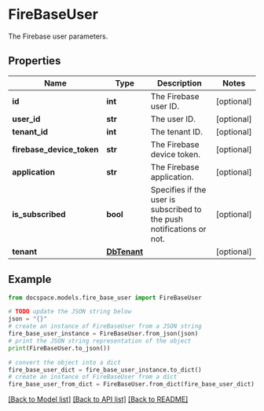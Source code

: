 # FireBaseUser

The Firebase user parameters.

## Properties

Name | Type | Description | Notes
------------ | ------------- | ------------- | -------------
**id** | **int** | The Firebase user ID. | [optional] 
**user_id** | **str** | The user ID. | [optional] 
**tenant_id** | **int** | The tenant ID. | [optional] 
**firebase_device_token** | **str** | The Firebase device token. | [optional] 
**application** | **str** | The Firebase application. | [optional] 
**is_subscribed** | **bool** | Specifies if the user is subscribed to the push notifications or not. | [optional] 
**tenant** | [**DbTenant**](DbTenant.md) |  | [optional] 

## Example

```python
from docspace.models.fire_base_user import FireBaseUser

# TODO update the JSON string below
json = "{}"
# create an instance of FireBaseUser from a JSON string
fire_base_user_instance = FireBaseUser.from_json(json)
# print the JSON string representation of the object
print(FireBaseUser.to_json())

# convert the object into a dict
fire_base_user_dict = fire_base_user_instance.to_dict()
# create an instance of FireBaseUser from a dict
fire_base_user_from_dict = FireBaseUser.from_dict(fire_base_user_dict)
```
[[Back to Model list]](../README.md#documentation-for-models) [[Back to API list]](../README.md#documentation-for-api-endpoints) [[Back to README]](../README.md)


